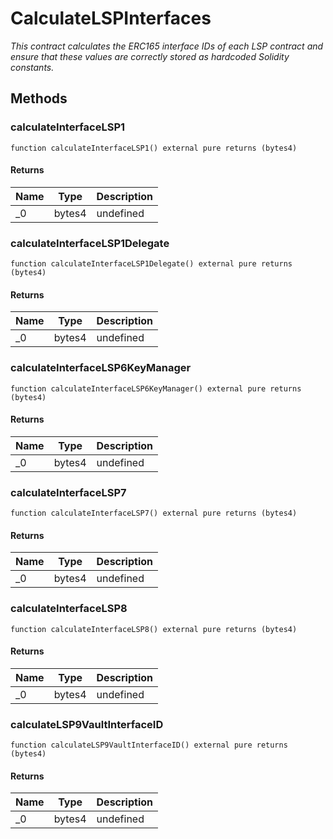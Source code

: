 # CalculateLSPInterfaces







*This contract calculates the ERC165 interface IDs of each LSP contract      and ensure that these values are correctly stored as hardcoded      Solidity constants.*

## Methods

### calculateInterfaceLSP1

```solidity
function calculateInterfaceLSP1() external pure returns (bytes4)
```






#### Returns

| Name | Type | Description |
|---|---|---|
| _0 | bytes4 | undefined

### calculateInterfaceLSP1Delegate

```solidity
function calculateInterfaceLSP1Delegate() external pure returns (bytes4)
```






#### Returns

| Name | Type | Description |
|---|---|---|
| _0 | bytes4 | undefined

### calculateInterfaceLSP6KeyManager

```solidity
function calculateInterfaceLSP6KeyManager() external pure returns (bytes4)
```






#### Returns

| Name | Type | Description |
|---|---|---|
| _0 | bytes4 | undefined

### calculateInterfaceLSP7

```solidity
function calculateInterfaceLSP7() external pure returns (bytes4)
```






#### Returns

| Name | Type | Description |
|---|---|---|
| _0 | bytes4 | undefined

### calculateInterfaceLSP8

```solidity
function calculateInterfaceLSP8() external pure returns (bytes4)
```






#### Returns

| Name | Type | Description |
|---|---|---|
| _0 | bytes4 | undefined

### calculateLSP9VaultInterfaceID

```solidity
function calculateLSP9VaultInterfaceID() external pure returns (bytes4)
```






#### Returns

| Name | Type | Description |
|---|---|---|
| _0 | bytes4 | undefined





